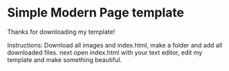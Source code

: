 # Simple Modern Page template
Thanks for downloading my template!


Instructions:
Download all images and index.html, make a folder and add all downloaded files.
next open index.html with your text editor, edit my template and make something beautiful.
